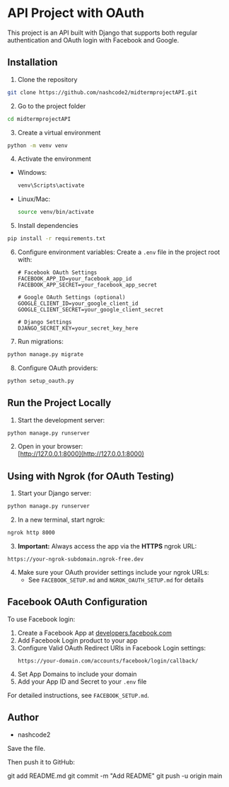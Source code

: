 # API Project with OAuth

This project is an API built with Django that supports both regular authentication and OAuth login with Facebook and Google.

## Installation

1. Clone the repository  
```bash
git clone https://github.com/nashcode2/midtermprojectAPI.git
```

2. Go to the project folder  
```bash
cd midtermprojectAPI
```

3. Create a virtual environment  
```bash
python -m venv venv
```

4. Activate the environment  
- Windows:
  ```bash
  venv\Scripts\activate
  ```
- Linux/Mac:
  ```bash
  source venv/bin/activate
  ```

5. Install dependencies  
```bash
pip install -r requirements.txt
```

6. Configure environment variables:
   Create a `.env` file in the project root with:
   ```
   # Facebook OAuth Settings
   FACEBOOK_APP_ID=your_facebook_app_id
   FACEBOOK_APP_SECRET=your_facebook_app_secret
   
   # Google OAuth Settings (optional)
   GOOGLE_CLIENT_ID=your_google_client_id
   GOOGLE_CLIENT_SECRET=your_google_client_secret
   
   # Django Settings
   DJANGO_SECRET_KEY=your_secret_key_here
   ```

7. Run migrations:
```bash
python manage.py migrate
```

8. Configure OAuth providers:
```bash
python setup_oauth.py
```

## Run the Project Locally

1. Start the development server:  
```bash
python manage.py runserver
```

2. Open in your browser:  
[http://127.0.0.1:8000](http://127.0.0.1:8000)

## Using with Ngrok (for OAuth Testing)

1. Start your Django server:
```bash
python manage.py runserver
```

2. In a new terminal, start ngrok:
```bash
ngrok http 8000
```

3. **Important:** Always access the app via the **HTTPS** ngrok URL:
```
https://your-ngrok-subdomain.ngrok-free.dev
```

4. Make sure your OAuth provider settings include your ngrok URLs:
   - See `FACEBOOK_SETUP.md` and `NGROK_OAUTH_SETUP.md` for details

## Facebook OAuth Configuration

To use Facebook login:

1. Create a Facebook App at [developers.facebook.com](https://developers.facebook.com)
2. Add Facebook Login product to your app
3. Configure Valid OAuth Redirect URIs in Facebook Login settings:
   ```
   https://your-domain.com/accounts/facebook/login/callback/
   ```
4. Set App Domains to include your domain
5. Add your App ID and Secret to your `.env` file

For detailed instructions, see `FACEBOOK_SETUP.md`.

## Author
- nashcode2

Save the file.

Then push it to GitHub:

git add README.md
git commit -m "Add README"
git push -u origin main
